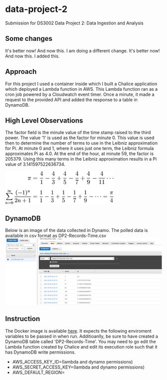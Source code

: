# data-project-2
Submission for DS3002 Data Project 2: Data Ingestion and Analysis

## Some changes
It's better now! And now this. I am doing a different change.
It's better now! And now this. I added this. 

## Approach
For this project I used a container inside which I built a Chalice application which deployed a Lambda function in AWS. This Lambda function ran as a cron job powered by a Cloudwatch event timer. Once a minute, it made a request to the provided API and added the response to a table in DynamoDB. 

## High Level Observations
The factor field is the minute value of the time stamp raised to the third power. The value '1' is used as the factor for minute 0. This value is used then to determine the number of terms to use in the Leibniz approximation for Pi. At minute 0 and 1, where it uses just one term, the Leibniz formula approximates Pi as 4.0. At the end of the hour, at minute 59, the factor is 205379. Using this many terms in the Leibniz approximation results in a Pi value of 3.141597522636734.

![Formula image](https://raw.githubusercontent.com/dknorr/data-project-2/main/images/leibniz.png?token=AE3BIKJGE4CXXYHUV2FIXHDATRWQK)

## DynamoDB
Below is an image of the data collected in Dynamo. The polled data is available in csv format as DP2-Records-Time.csv
![DynamoDB image](https://raw.githubusercontent.com/dknorr/data-project-2/main/images/dynamo.png?token=AE3BIKILQ6N2YFH53AVT5IDATRTVK)

## Instruction
The Docker image is available [here](https://hub.docker.com/repository/docker/dknorr1/dp2). It expects the following enviroment variables to be passed in when run. Additioanlly, be sure to have created a DynamoDB table called 'DP2-Records-Time'. You may need to go edit the Lambda function created by Chalice and edit its execution role such that it has DynamoDB write permissions.

* AWS_ACCESS_KEY_ID=(lambda and dynamo permissions)
* AWS_SECRET_ACCESS_KEY=(lambda and dynamo permissions)
* AWS_DEFAULT_REGION=
